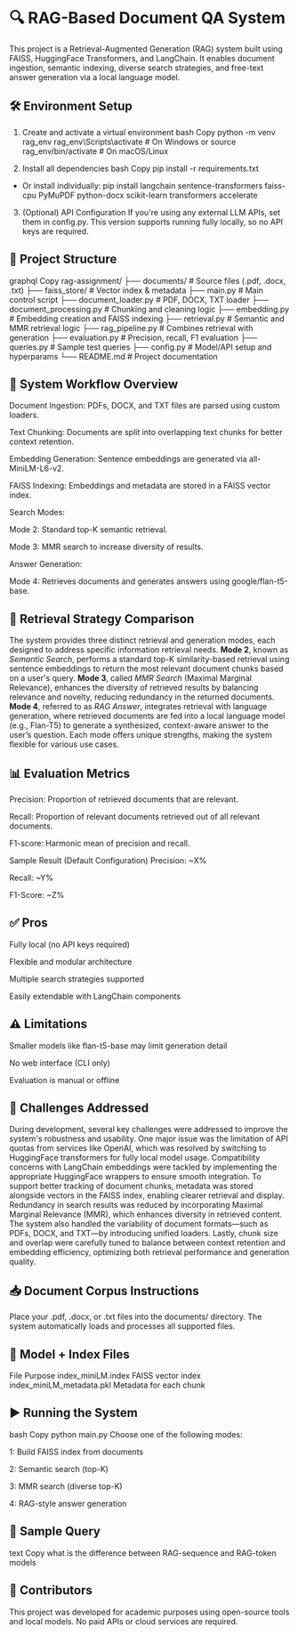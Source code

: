 # 🔍 RAG-Based Document QA System                

This project is a Retrieval-Augmented Generation (RAG) system built using FAISS, HuggingFace Transformers, and LangChain. It enables document ingestion, semantic indexing, diverse search strategies, and free-text answer generation via a local language model.

## 🛠️ Environment Setup
1. Create and activate a virtual environment
bash
Copy
python -m venv rag_env
rag_env\Scripts\activate  # On Windows
or
source rag_env/bin/activate  # On macOS/Linux

2. Install all dependencies
bash
Copy
pip install -r requirements.txt

- Or install individually:
pip install langchain sentence-transformers faiss-cpu PyMuPDF python-docx scikit-learn transformers accelerate

3. (Optional) API Configuration
If you're using any external LLM APIs, set them in config.py. This version supports running fully locally, so no API keys are required.

## 📁 Project Structure
graphql
Copy
rag-assignment/
├── documents/              # Source files (.pdf, .docx, .txt)
├── faiss_store/            # Vector index & metadata
├── main.py                 # Main control script
├── document_loader.py      # PDF, DOCX, TXT loader
├── document_processing.py  # Chunking and cleaning logic
├── embedding.py            # Embedding creation and FAISS indexing
├── retrieval.py            # Semantic and MMR retrieval logic
├── rag_pipeline.py         # Combines retrieval with generation
├── evaluation.py           # Precision, recall, F1 evaluation
├── queries.py              # Sample test queries
├── config.py               # Model/API setup and hyperparams
└── README.md               # Project documentation

## 🧠 System Workflow Overview
Document Ingestion: PDFs, DOCX, and TXT files are parsed using custom loaders.

Text Chunking: Documents are split into overlapping text chunks for better context retention.

Embedding Generation: Sentence embeddings are generated via all-MiniLM-L6-v2.

FAISS Indexing: Embeddings and metadata are stored in a FAISS vector index.

Search Modes:

Mode 2: Standard top-K semantic retrieval.

Mode 3: MMR search to increase diversity of results.

Answer Generation:

Mode 4: Retrieves documents and generates answers using google/flan-t5-base.

## 🧪 Retrieval Strategy Comparison
The system provides three distinct retrieval and generation modes, each designed to address specific information retrieval needs. **Mode 2**, known as *Semantic Search*, performs a standard top-K similarity-based retrieval using sentence embeddings to return the most relevant document chunks based on a user's query. **Mode 3**, called *MMR Search* (Maximal Marginal Relevance), enhances the diversity of retrieved results by balancing relevance and novelty, reducing redundancy in the returned documents. **Mode 4**, referred to as *RAG Answer*, integrates retrieval with language generation, where retrieved documents are fed into a local language model (e.g., Flan-T5) to generate a synthesized, context-aware answer to the user’s question. Each mode offers unique strengths, making the system flexible for various use cases.

## 📊 Evaluation Metrics
Precision: Proportion of retrieved documents that are relevant.

Recall: Proportion of relevant documents retrieved out of all relevant documents.

F1-score: Harmonic mean of precision and recall.

Sample Result (Default Configuration)
Precision: ~X%

Recall: ~Y%

F1-Score: ~Z%

## ✅ Pros
Fully local (no API keys required)

Flexible and modular architecture

Multiple search strategies supported

Easily extendable with LangChain components

## ⚠️ Limitations
Smaller models like flan-t5-base may limit generation detail

No web interface (CLI only)

Evaluation is manual or offline

## 🚧 Challenges Addressed
During development, several key challenges were addressed to improve the system's robustness and usability. One major issue was the limitation of API quotas from services like OpenAI, which was resolved by switching to HuggingFace transformers for fully local model usage. Compatibility concerns with LangChain embeddings were tackled by implementing the appropriate HuggingFace wrappers to ensure smooth integration. To support better tracking of document chunks, metadata was stored alongside vectors in the FAISS index, enabling clearer retrieval and display. Redundancy in search results was reduced by incorporating Maximal Marginal Relevance (MMR), which enhances diversity in retrieved content. The system also handled the variability of document formats—such as PDFs, DOCX, and TXT—by introducing unified loaders. Lastly, chunk size and overlap were carefully tuned to balance between context retention and embedding efficiency, optimizing both retrieval performance and generation quality.

## 📥 Document Corpus Instructions
Place your .pdf, .docx, or .txt files into the documents/ directory. The system automatically loads and processes all supported files.

## 💽 Model + Index Files
File	Purpose
index_miniLM.index	FAISS vector index
index_miniLM_metadata.pkl	Metadata for each chunk

## ▶️ Running the System
bash
Copy
python main.py
Choose one of the following modes:

1: Build FAISS index from documents

2: Semantic search (top-K)

3: MMR search (diverse top-K)

4: RAG-style answer generation

## 📌 Sample Query
text
Copy
what is the difference between RAG-sequence and RAG-token models
## 🤝 Contributors
This project was developed for academic purposes using open-source tools and local models. No paid APIs or cloud services are required.
